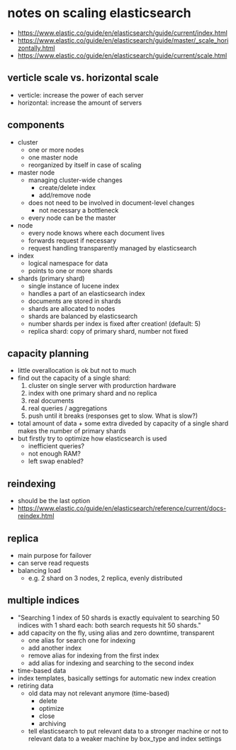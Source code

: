 # notes on scaling elasticsearch

- https://www.elastic.co/guide/en/elasticsearch/guide/current/index.html
- https://www.elastic.co/guide/en/elasticsearch/guide/master/_scale_horizontally.html
- https://www.elastic.co/guide/en/elasticsearch/guide/current/scale.html

## verticle scale vs. horizontal scale

- verticle: increase the power of each server
- horizontal: increase the amount of servers

## components

- cluster
    - one or more nodes
    - one master node
    - reorganized by itself in case of scaling
- master node
    - managing cluster-wide changes
        - create/delete index
        - add/remove node
    - does not need to be involved in document-level changes
        - not necessary a bottleneck
    - every node can be the master
- node
    - every node knows where each document lives
    - forwards request if necessary
    - request handling transparently managed by elasticsearch
- index
    - logical namespace for data
    - points to one or more shards
- shards (primary shard)
    - single instance of lucene index
    - handles a part of an elasticsearch index
    - documents are stored in shards
    - shards are allocated to nodes
    - shards are balanced by elasticsearch
    - number shards per index is fixed after creation! (default: 5)
    - replica shard: copy of primary shard, number not fixed

## capacity planning

- little overallocation is ok but not to much
- find out the capacity of a single shard:
    1. cluster on single server with produrction hardware
    2. index with one primary shard and no replica
    3. real documents 
    4. real queries / aggregations 
    5. push until it breaks (responses get to slow. What is slow?)
- total amount of data + some extra diveded by capacity of a single shard makes the number of primary shards
- but firstly try to optimize how elasticsearch is used
    - inefficient queries?
    - not enough RAM?
    - left swap enabled?

## reindexing

- should be the last option
- https://www.elastic.co/guide/en/elasticsearch/reference/current/docs-reindex.html
    
## replica

- main purpose for failover
- can serve read requests
- balancing load
    - e.g. 2 shard on 3 nodes, 2 replica, evenly distributed
    
## multiple indices

- "Searching 1 index of 50 shards is exactly equivalent to searching 50 indices with 1 shard each: both search requests hit 50 shards."
- add capacity on the fly, using alias and zero downtime, transparent
    - one alias for search one for indexing
    - add another index 
    - remove alias for indexing from the first index
    - add alias for indexing and searching to the second index
- time-based data
- index templates, basically settings for automatic new index creation
- retiring data
    - old data may not relevant anymore (time-based)
        - delete
        - optimize
        - close
        - archiving
    - tell elasticsearch to put relevant data to a stronger machine or not to relevant data to a weaker machine by box_type and index settings
    